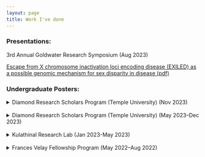 ```yaml
---
layout: page
title: Work I've done
---
```

### Presentations:
3rd Annual Goldwater Research Symposium (Aug 2023)

[Escape from X chromosome inactivation loci encoding disease (EXILED) as a possible genomic mechanism for sex disparity in disease (pdf)](Goldwater_presentation.pdf)

### Undergraduate Posters:

<details>
  <summary>Diamond Research Scholars Program (Temple University) (Nov 2023)</summary>
  
  <img src="/images/fall_2023_poster.png" alt="Poster Image" width="800"/>
  
</details>
<br>
<details>
  <summary>Diamond Research Scholars Program (Temple University) (May 2023–Dec 2023)</summary>
  <img src="/images/EscapefromXinactivation_and_disease_investingaGenomicMechanism_for_SexDisparities_in_nonReproductive_cancers.png" alt="Poster Image" width="800"/>
</details>

<br>
<details>
  <summary>Kulathinal Research Lab (Jan 2023-May 2023)</summary>
  <img src="/images/Escape_from_Xinactivation_InvestigatingaGenomicMechanism_for_sexDisparites_in_disease.png" alt="Poster Image" width="800"/>
  
</details>
<br>
<details>
  <summary>Frances Velay Fellowship Program (May 2022–Aug 2022)</summary>
  <img src="/images/TestingEXITSas_aGenomicMechanism_for_MaleBiasedCancers.png" alt="Poster Image" width="800"/>
</details>




















